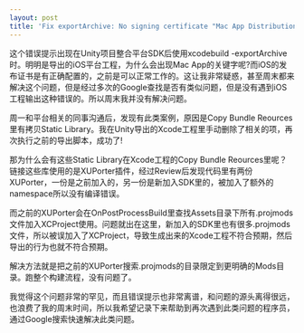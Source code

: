 ```yaml
---
layout: post
title: 'Fix exportArchive: No signing certificate "Mac App Distribution" found'
---
```


这个错误提示出现在Unity项目整合平台SDK后使用xcodebuild -exportArchive时。明明是导出的iOS平台工程，为什么会出现Mac App的关键字呢?而iOS的发布证书是有正确配置的，之前是可以正常工作的。这让我非常疑惑，甚至周末都来解决这个问题，但是经过多次的Google查找是否有类似问题，但是没有遇到iOS工程输出这种错误的。所以周末我并没有解决问题。

周一和平台相关的同事沟通后，发现有此类案例，原因是Copy Bundle Reources里有拷贝Static Library。我在Unity导出的Xcode工程里手动删除了相关的项，再次执行之前的导出脚本，成功了!

那为什么会有这些Static Library在Xcode工程的Copy Bundle Reources里呢？链接这些库使用的是XUPorter插件，经过Review后发现代码里有两份XUPorter，一份是之前加入的，另一份是新加入SDK里的，被加入了额外的namespace所以没有编译错误。

而之前的XUPorter会在OnPostProcessBuild里查找Assets目录下所有.projmods文件加入XCProject使用。问题就出在这里，新加入的SDK里也有很多.projmods文件，所以被误加入了XCProject，导致生成出来的Xcode工程不符合预期，然后导出的行为也就不符合预期。

解决方法就是把之前的XUPorter搜索.projmods的目录限定到更明确的Mods目录。跑整个构建流程，没有问题了。

我觉得这个问题非常的罕见，而且错误提示也非常离谱，和问题的源头离得很远，也浪费了我的周末时间，所以我希望记录下来帮助到再次遇到此类问题的程序员，通过Google搜索快速解决此类问题。

